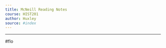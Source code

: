 ```yaml
---
title: McNeill Reading Notes 
course: HIST201
author: Huxley
source: #index
---
```


---

#flo 



















